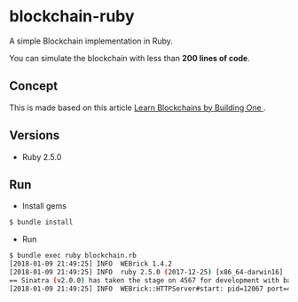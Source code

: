 # blockchain-ruby

A simple Blockchain implementation in Ruby.

You can simulate the blockchain with less than __200 lines of code__.

## Concept

This is made based on this article [Learn Blockchains by Building One
](https://hackernoon.com/learn-blockchains-by-building-one-117428612f46).

## Versions

- Ruby 2.5.0

## Run

- Install gems

```bash
$ bundle install
```

- Run

```bash
$ bundle exec ruby blockchain.rb
[2018-01-09 21:49:25] INFO  WEBrick 1.4.2
[2018-01-09 21:49:25] INFO  ruby 2.5.0 (2017-12-25) [x86_64-darwin16]
== Sinatra (v2.0.0) has taken the stage on 4567 for development with backup from WEBrick
[2018-01-09 21:49:25] INFO  WEBrick::HTTPServer#start: pid=12067 port=4567
```
